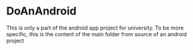# DoAnAndroid
This is only a part of the android app project for university. To be more specific, this is the content of the main folder from source of an android project
